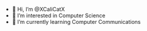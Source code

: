 - 👋 Hi, I’m @XCaliCatX
- 👀 I’m interested in Computer Science
- 🌱 I’m currently learning Computer Communications


<!---
XCaliCatX/XCaliCatX is a ✨ special ✨ repository because its `README.md` (this file) appears on your GitHub profile.
You can click the Preview link to take a look at your changes.
--->
